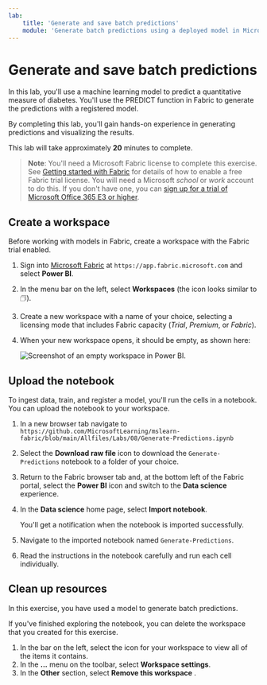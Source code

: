 ```yaml
---
lab:
    title: 'Generate and save batch predictions'
    module: 'Generate batch predictions using a deployed model in Microsoft Fabric'
---
```


# Generate and save batch predictions

In this lab, you'll use a machine learning model to predict a quantitative measure of diabetes. You'll use the PREDICT function in Fabric to generate the predictions with a registered model.

By completing this lab, you'll gain hands-on experience in generating predictions and visualizing the results.

This lab will take approximately **20** minutes to complete.

> **Note**: You'll need a Microsoft Fabric license to complete this exercise. See [Getting started with Fabric](https://learn.microsoft.com/fabric/get-started/fabric-trial) for details of how to enable a free Fabric trial license. You will need a Microsoft *school* or *work* account to do this. If you don't have one, you can [sign up for a trial of Microsoft Office 365 E3 or higher](https://www.microsoft.com/microsoft-365/business/compare-more-office-365-for-business-plans).

## Create a workspace

Before working with models in Fabric, create a workspace with the Fabric trial enabled.

1. Sign into [Microsoft Fabric](https://app.fabric.microsoft.com) at `https://app.fabric.microsoft.com` and select **Power BI**.
2. In the menu bar on the left, select **Workspaces** (the icon looks similar to &#128455;).
3. Create a new workspace with a name of your choice, selecting a licensing mode that includes Fabric capacity (*Trial*, *Premium*, or *Fabric*).
4. When your new workspace opens, it should be empty, as shown here:

    ![Screenshot of an empty workspace in Power BI.](./Images/new-workspace.png)

## Upload the notebook

To ingest data, train, and register a model, you'll run the cells in a notebook. You can upload the notebook to your workspace.

1. In a new browser tab navigate to `https://github.com/MicrosoftLearning/mslearn-fabric/blob/main/Allfiles/Labs/08/Generate-Predictions.ipynb`
1. Select the **Download raw file** icon to download the `Generate-Predictions` notebook to a folder of your choice.
1. Return to the Fabric browser tab and, at the bottom left of the Fabric portal, select the **Power BI** icon and switch to the **Data science** experience.
1. In the **Data science** home page, select **Import notebook**.

    You'll get a notification when the notebook is imported successfully.

1. Navigate to the imported notebook named `Generate-Predictions`.
1. Read the instructions in the notebook carefully and run each cell individually.

## Clean up resources

In this exercise, you have used a model to generate batch predictions.

If you've finished exploring the notebook, you can delete the workspace that you created for this exercise.

1. In the bar on the left, select the icon for your workspace to view all of the items it contains.
2. In the **...** menu on the toolbar, select **Workspace settings**.
3. In the **Other** section, select **Remove this workspace** .
